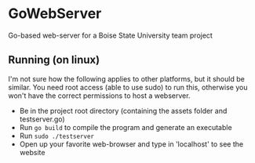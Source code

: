 # GoWebServer
Go-based web-server for a Boise State University team project

## Running (on linux)
I'm not sure how the following applies to other platforms, but it should be similar.
You need root access (able to use sudo) to run this, otherwise you won't have the correct
permissions to host a webserver.
* Be in the project root directory (containing the assets folder and testserver.go)
* Run ```go build``` to compile the program and generate an executable
* Run ```sudo ./testserver```
* Open up your favorite web-browser and type in 'localhost' to see the website
